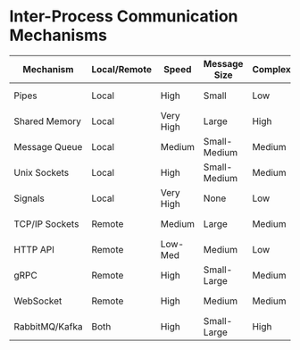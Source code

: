 # Inter-Process Communication Mechanisms

| Mechanism          | Local/Remote | Speed     | Message Size   | Complexity | Example Use Case               |
|--------------------|--------------|-----------|----------------|------------|--------------------------------|
| Pipes              | Local        | High      | Small          | Low        | Parent-child process           |
| Shared Memory      | Local        | Very High | Large          | High       | Image/video processing         |
| Message Queue      | Local        | Medium    | Small-Medium   | Medium     | Task coordination              |
| Unix Sockets       | Local        | High      | Small-Medium   | Medium     | Modular desktop app            |
| Signals            | Local        | Very High | None           | Low        | Process control                |
| TCP/IP Sockets     | Remote       | Medium    | Large          | Medium     | Multiplayer game server        |
| HTTP API           | Remote       | Low-Med   | Medium         | Low        | Web services                   |
| gRPC               | Remote       | High      | Small-Large    | Medium     | Microservices architecture     |
| WebSocket          | Remote       | High      | Medium         | Medium     | Real-time dashboard            |
| RabbitMQ/Kafka     | Both         | High      | Small-Large    | High       | Event-driven architecture      |
